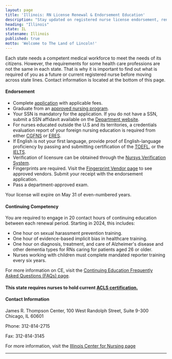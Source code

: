 ```yaml
---
layout: page
title: 'Illinois: RN License Renewal & Endorsement Education'
description: "Stay updated on registered nurse license endorsement, renewal, and continuing education in Illinois. Ensure the longevity of your nursing profession."
heading: "Illinois"
state: IL
statename: Illinois
published: true
motto: 'Welcome to The Land of Lincoln!'
---
```


Each state needs a competent medical workforce to meet the needs of its citizens. However, the requirements for some health care professions are not the same in each state. That is why it is important to find out what is required of you as a future or current registered nurse before moving across state lines. Contact information is located at the bottom of this page.

#### Endorsement

- Complete [application](https://www.idfpr.com/Renewals/Apply/Forms/RN-EN.pdf) with applicable fees.
- Graduate from an [approved nursing program](https://www.idfpr.com/renewals/ssn_afft.pdf).
- Your SSN is mandatory for the application. If you do not have a SSN, submit a SSN affidavit available on the [Department website](https://www.idfpr.com/renewals/ssn_afft.pdf).
- For nurses educated outside the U.S and its territories, a credentials evaluation report of your foreign nursing education is required from either [CGFNS](https://www.cgfns.org/) or [ERES](https://www.eres.com/).
- If English is not your first language, provide proof of English-language proficiency by passing and submitting certification of the [TOEFL](https://www.ets.org/toefl.html), or the [IELTS](https://ielts.org/).
- Verification of licensure can be obtained through the [Nursys Verification System](https://www.nursys.com/).
- Fingerprints are required. Visit the [Fingerprint Vendor page](https://www.idfpr.com/LicenseLookUp/fingerprintlist.asp) to see approved vendors. Submit your receipt with the endorsement application.
- Pass a department-approved exam.

Your license will expire on May 31 of even-numbered years.

#### Continuing Competency

You are required to engage in 20 contact hours of continuing education between each renewal period. Starting in 2024, this includes:
- One hour on sexual harassment prevention training.
- One hour of evidence-based implicit bias in healthcare training.
- One hour on diagnosis, treatment, and care of Alzheimer's disease and other dementia types for RNs caring for patients aged 26 or older.
- Nurses working with children must complete mandated reporter training every six years.

For more information on CE, visit the [Continuing Education Frequently Asked Questions (FAQs) page](https://nursing.illinois.gov/PDF/2015-04_IL_RN_CE_Relicensure_FAQ.pdf).

#### This state requires nurses to hold current [ACLS certification.](https://www.acls.net/illinois-acls-pals-bls)

#### Contact Information

James R. Thompson Center, 100 West Randolph Street, Suite 9-300
Chicago, IL 60601

Phone: 312-814-2715

Fax: 312-814-3145

For more information, visit the [Illinois Center for Nursing
page](https://nursing.illinois.gov/)

* * * * *
